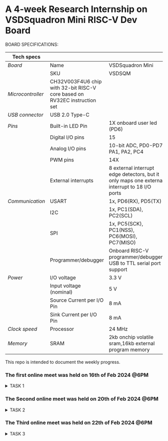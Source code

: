 # A 4-week Research Internship on VSDSquadron Mini RISC-V Dev Board

BOARD SPECIFICATIONS:

| Tech specs   |   |    |
|------------|------------|------------|
| *Board* | Name     | VSDSquadron Mini    |
|      | SKU    | VSDSQM    |
| *Microcontroller*    | CH32V003F4U6 chip with 32-bit RISC-V core based on RV32EC instruction set    |     |
| *USB connector* | USB 2.0 Type-C    |     |
| *Pins*     | Built-in LED Pin     | 1X onboard user led (PD6)     |
|      | Digital I/O pins     | 15     |
|      | Analog I/O pins     | 10-bit ADC, PD0-PD7, PA1, PA2, PC4     |
|      | PWM pins     | 14X     |
|      | External interrupts     | 	8 external interrupt edge detectors, but it only maps one external interrupt to 18 I/O ports     |
| *Communication*     | USART     | 	1x, PD6(RX), PD5(TX)     |
|      | I2C     | 1x, PC1(SDA), PC2(SCL)    |
|      | SPI     | 1x, PC5(SCK), PC1(NSS), PC6(MOSI), PC7(MISO)     |
|      | Programmer/debugger     | Onboard RISC-V programmer/debugger, USB to TTL serial port support     |
| *Power*     | I/O voltage     | 3.3 V    |
|      | Input voltage (nominal)     | 5 V    |
|      | Source Current per I/O Pin    | 8 mA     |
|      | Sink Current per I/O Pin     | 8 mA     |
| *Clock speed*     | Processor    | 24 MHz     |
| *Memory*     | SRAM     | 2kb onchip volatile sram,16kb external program memory     |
   

This repo is intended to document the weekly progress.

### The first online meet was held on 16th of Feb 2024 @6PM

<details>
    <summary> TASK 1 </summary>
 
1) install Yosys 

2) install iverilog 

3) install gtkwave

### CLONING RISC-V GNU TOOLCHAIN

# To install git 
``` sudo apt install git-all ``` 

 make sure to install the dependencies
 
![WhatsApp Image 2024-02-20 at 2 37 02 PM](https://github.com/rajesh0gouda/vsd-risc-v/assets/160471378/f72df2a4-c82e-4041-8b6e-69a7d2d7cbd8)





### INSTALLING YOSYS, IVERILOG & GTKWAVE.

### 1.YOSYS


 ```git clone https://github.com/YosysHQ/yosys.git ```

``` cd yosys ```

``` sudo apt install make ```

![WhatsApp Image 2024-02-20 at 2 36 46 PM](https://github.com/rajesh0gouda/vsd-risc-v/assets/160471378/7f6ca441-8a12-4aba-a5a5-66cbc7e3a845)



 ``` sudo apt-get install build-essential clang bison flex \libreadline-dev gawk tcl-dev libffi-dev git \ graphviz xdot pkg-config python3 libboost-system-dev\libboost-python-dev libboost-filesystem-dev zlib1g-dev ```

![WhatsApp Image 2024-02-20 at 2 37 11 PM](https://github.com/rajesh0gouda/vsd-risc-v/assets/160471378/9cd2b8c4-faec-4759-a7e5-de0c0e4eee64)

``` make config-gcc ```

![WhatsApp Image 2024-02-20 at 2 37 20 PM](https://github.com/rajesh0gouda/vsd-risc-v/assets/160471378/b36b12d0-5b6a-4cf9-8471-efd4d1671b98)

``` make ```

![WhatsApp Image 2024-02-20 at 2 37 25 PM](https://github.com/rajesh0gouda/vsd-risc-v/assets/160471378/20a30bd8-17b7-481f-acdc-62d5198decca)

``` sudo make install ```

![WhatsApp Image 2024-02-20 at 2 37 30 PM](https://github.com/rajesh0gouda/vsd-risc-v/assets/160471378/f0db7459-26af-4f0a-81bc-6d2ed12a5ac2)



### 2.iVerilog
installing iVerilog

``` sudo apt update```

![WhatsApp Image 2024-02-20 at 2 37 46 PM](https://github.com/rajesh0gouda/vsd-risc-v/assets/160471378/ebeeebeb-debd-4ecd-acc0-fa39bc2e0055)

``` sudo apt-get install iverilog ```

![WhatsApp Image 2024-02-20 at 2 37 37 PM](https://github.com/rajesh0gouda/vsd-risc-v/assets/160471378/edf36c2a-0d7a-4fb4-ada3-4b32f5b7058b)


### 3.GTkWave
installing GTkWave

 ``` sudo apt-get install gtkwave ```
 
![WhatsApp Image 2024-02-20 at 2 37 53 PM](https://github.com/rajesh0gouda/vsd-risc-v/assets/160471378/06693ed1-0fad-4d1e-a6bd-e986fcf4767e)


</details>

### The Second online meet was held on 20th of Feb 2024 @6PM

<details>
    <summary> TASK 2 </summary>

### To identify Input ports, input waveforms, output ports and output waveforms of the design.

### Universal Shift Register:
A register that can store the data and /shifts the data towards the right and left along with the parallel load capability is known as a universal shift register. It can be used to perform input/output operations in both serial and parallel modes. Unidirectional shift registers and bidirectional shift registers are combined together to get the design of the universal shift register. It is also known as a parallel-in-parallel-out shift register or shift register with the parallel load.

Universal shift registers are capable of performing 3 operations as listed below.

1.Parallel load operation – stores the data in parallel as well as the data in parallel

2.Shift left operation – stores the data and transfers the data shifting towards left in the serial path

3.Shift right operation – stores the data and transfers the data by shifting towards right in the serial path.


### *Column of I/O Elements:*

| Sl.No   | Name of the Pin  | Direction | Description |
|------------|------------|------------|---------|
| 1. | (Q0,Q1,Q2,Q3) | Output     |Parallel output|
| 2.   | (S0,S1)   | Input      |Select lines |
| 3.   | Clk     | Input     | Clock Signal|
| 4.     | (D0,D1,D2,D3)  | Input   |  Parallel Inputs |
| 5.     | Rst(clear)    | Input    | Reset Signal|
| 6.     | SIL    | Input     | Serial Input Left Shift|
|  7.    |SIR     |Input   |  Serial Input Right Shift  |

###  *Block Diagram of Universal shift register:*

![BLOCK](https://github.com/rajesh0gouda/vsd-risc-v/assets/160471378/b93331a6-ec37-4702-b40e-94ad30a38b54)

###  *Digital Logic circuit of Universal shift register:*

![usr](https://github.com/rajesh0gouda/vsd-risc-v/assets/160471378/cb11b856-0630-4ba9-b4d1-8330582e48ea)

###  *Modes Of Operation of Universal shift register:*

|   S0    |   S1   |   Mode of Operation   |
|-----------|------------|----------------------|
|   0      |     0      |  Locked state (No change) |
|   0    |       1   |    Shift-Left |
|   1    |       0   |    Shift-Right |
|   1   |       1   |    Parallel Load|

###  *Input Waveform:*

![Screenshot 2024-02-22 131437](https://github.com/rajesh0gouda/vsd-risc-v/assets/160471378/efa65461-319d-45c0-aefa-3980a69c1749)


###  *Output Waveform:*

![Screenshot 2024-02-22 131537](https://github.com/rajesh0gouda/vsd-risc-v/assets/160471378/466d401e-1dbb-4931-818c-f2ddc6a48bb2)


</details>

### The Third online meet was held on 22th of Feb 2024 @6PM

<details>
    <summary> TASK 3 </summary>

*Cloning my github repositories:*    
```git clone https://github.com/rajesh0gouda/vsd-risc-v.git```

![WhatsApp Image 2024-02-27 at 1 01 31 PM](https://github.com/rajesh0gouda/vsd-risc-v/assets/160471378/7b951873-e652-4aa9-8b1a-77487f4cf57c)


*Simulating iverilog by taking files from the folder verilog_code* 
```cd vsd-risc-v```

```iverilog usr.v usrtb.v```


*Generating dump_file*

```./a.out```

![WhatsApp Image 2024-02-27 at 1 03 08 PM](https://github.com/rajesh0gouda/vsd-risc-v/assets/160471378/4c88b695-5cd3-4c6a-9d2b-e539a293bfa9)


*To get I/O waveform*

```gtkwave dump.vcd```

![WhatsApp Image 2024-02-27 at 1 02 56 PM](https://github.com/rajesh0gouda/vsd-risc-v/assets/160471378/8802c594-deb3-4f98-8b81-3f9caa179f95)


### Wave Forms:
###  *Input and Output waveform*

![WhatsApp Image 2024-02-27 at 1 03 20 PM](https://github.com/rajesh0gouda/vsd-risc-v/assets/160471378/d6e2a459-54e3-4878-84b4-fecdc3182bf1)


</details> 

